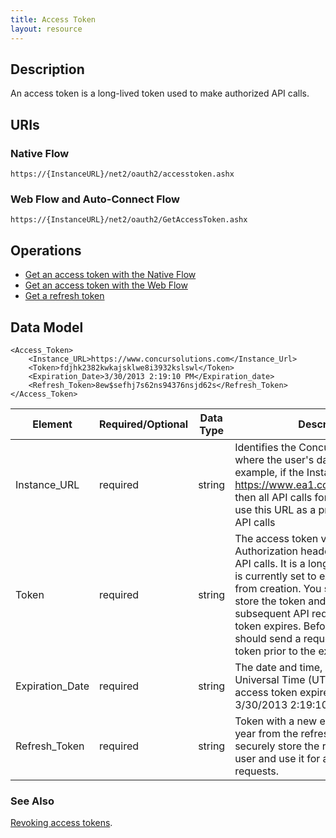 ```yaml
---
title: Access Token 
layout: resource
---
```



##  Description

An access token is a long-lived token used to make authorized API calls.

##  URIs
### Native Flow
`https://{InstanceURL}/net2/oauth2/accesstoken.ashx`

### Web Flow and Auto-Connect Flow
`https://{InstanceURL}/net2/oauth2/GetAccessToken.ashx`

##  Operations

* [Get an access token with the Native Flow][2]
* [Get an access token with the Web Flow][3]
* [Get a refresh token][2]

##  Data Model

    <Access_Token>
        <Instance_URL>https://www.concursolutions.com</Instance_Url>
        <Token>fdjhk2382kwkajsklwe8i3932kslswl</Token>
        <Expiration_Date>3/30/2013 2:19:10 PM</Expiration_date>
        <Refresh_Token>8ew$sefhj7s62ns94376nsjd62s</Refresh_Token>
    </Access_Token>

| Element | Required/Optional | Data Type | Description  |
| ------- | ----------------- | --------- | ------------ |
|  Instance_URL |  required | string |  Identifies the Concur datacenter where the user's data resides. For example, if the Instance_Url is <https://www.ea1.concursolutions.com>, then all API calls for this user should use this URL as a prefix in subsequent API calls |
|  Token  | required |  string |  The access token value passed in the Authorization header when making API calls. It is a long-lived token which is currently set to expire after one year from creation. You shoud securely store the token and use it for all subsequent API requests until the token expires. Before it does, you should send a request to refresh the token prior to the expiration date. |
|  Expiration_Date  | required |  string |  The date and time, in Coordinated Universal Time (UTC) when the access token expires. Format: 3/30/2013 2:19:10 PM. |
|  Refresh_Token  | required |  string |  Token with a new expiration date of a year from the refresh date. You shoud securely store the refresh token for a user and use it for all subsequent API requests. |

###  See Also

[Revoking access tokens][1].



[1]: https://developer.concur.com/oauth-20/working-access-tokens/revoking-access-tokens
[2]: https://developer.concur.com/oauth-20/native-flow
[3]: https://developer.concur.com/oauth-20/web-flow
